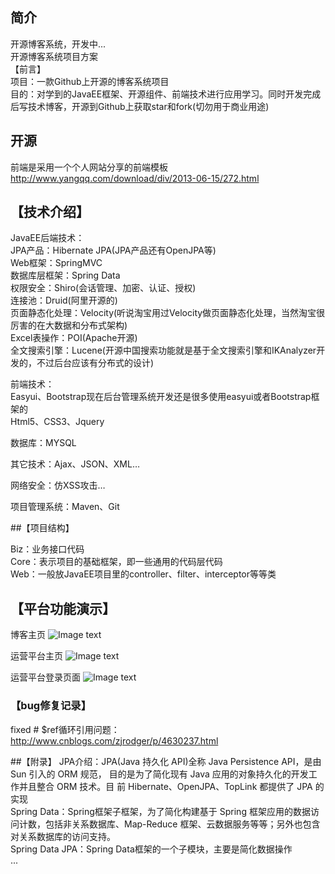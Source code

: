 ## 简介 
开源博客系统，开发中...<br>
开源博客系统项目方案<br>
【前言】<br>
项目：一款Github上开源的博客系统项目<br>
目的：对学到的JavaEE框架、开源组件、前端技术进行应用学习。同时开发完成后写技术博客，开源到Github上获取star和fork(切勿用于商业用途)<br>
## 开源
前端是采用一个个人网站分享的前端模板
http://www.yangqq.com/download/div/2013-06-15/272.html

## 【技术介绍】<br>
JavaEE后端技术：<br>
JPA产品：Hibernate JPA(JPA产品还有OpenJPA等)<br>
Web框架：SpringMVC<br>
数据库层框架：Spring Data<br>
权限安全：Shiro(会话管理、加密、认证、授权)<br>
连接池：Druid(阿里开源的)<br>
页面静态化处理：Velocity(听说淘宝用过Velocity做页面静态化处理，当然淘宝很厉害的在大数据和分布式架构)<br>
Excel表操作：POI(Apache开源)<br>
全文搜索引擎：Lucene(开源中国搜索功能就是基于全文搜索引擎和IKAnalyzer开发的，不过后台应该有分布式的设计)<br>

前端技术：<br>
Easyui、Bootstrap现在后台管理系统开发还是很多使用easyui或者Bootstrap框架的<br>
Html5、CSS3、Jquery<br>

数据库：MYSQL<br>

其它技术：Ajax、JSON、XML…<br>

网络安全：仿XSS攻击…<br>

项目管理系统：Maven、Git<br>

##【项目结构】<br>
 

Biz：业务接口代码<br>
Core：表示项目的基础框架，即一些通用的代码层代码<br>
Web：一般放JavaEE项目里的controller、filter、interceptor等等类<br>

## 【平台功能演示】

博客主页
![Image text](https://github.com/u014427391/myblog/raw/master/src/screenshot/博客主页.png)

运营平台主页
![Image text](https://github.com/u014427391/myblog/raw/master/src/screenshot/运营平台主页.png)

运营平台登录页面
![Image text](https://github.com/u014427391/myblog/raw/master/src/screenshot/运营平台登录页面.png)


### 【bug修复记录】
fixed # $ref循环引用问题：http://www.cnblogs.com/zjrodger/p/4630237.html

##【附录】
JPA介绍：JPA(Java 持久化 API)全称 Java Persistence API，是由 Sun 引入的 ORM 规范，
目的是为了简化现有 Java 应用的对象持久化的开发工作并且整合 ORM 技术。目
前 Hibernate、OpenJPA、TopLink 都提供了 JPA 的实现<br>
Spring Data：Spring框架子框架，为了简化构建基于 Spring 框架应用的数据访问计数，包括非关系数据库、Map-Reduce 框架、云数据服务等等；另外也包含对关系数据库的访问支持。<br>
Spring Data JPA：Spring Data框架的一个子模块，主要是简化数据操作<br>
...

